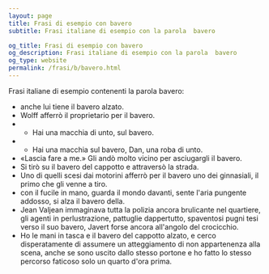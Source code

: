 ```yaml
---
layout: page
title: Frasi di esempio con bavero 
subtitle: Frasi italiane di esempio con la parola  bavero

og_title: Frasi di esempio con bavero 
og_description: Frasi italiane di esempio con la parola  bavero
og_type: website
permalink: /frasi/b/bavero.html
---
```


Frasi italiane di esempio contenenti la parola bavero:


- anche lui tiene il bavero alzato.
- Wolff afferrò il proprietario per il bavero.
- - Hai una macchia di unto, sul bavero.
- - Hai una macchia sul bavero, Dan, una roba di unto.
- «Lascia fare a me.» Gli andò molto vicino per asciugargli il bavero.
- Si tirò su il bavero del cappotto e attraversò la strada.
- Uno di quelli scesi dai motorini afferrò per il bavero uno dei ginnasiali, il primo che gli venne a tiro.
- con il fucile in mano, guarda il mondo davanti, sente l'aria pungente addosso, si alza il bavero della.
- Jean Valjean immaginava tutta la polizia ancora brulicante nel quartiere, gli agenti in perlustrazione, pattuglie dappertutto, spaventosi pugni tesi verso il suo bavero, Javert forse ancora all'angolo del crocicchio.
- Ho le mani in tasca e il bavero del cappotto alzato, e cerco disperatamente di assumere un atteggiamento di non appartenenza alla scena, anche se sono uscito dallo stesso portone e ho fatto lo stesso percorso faticoso solo un quarto d'ora prima.
